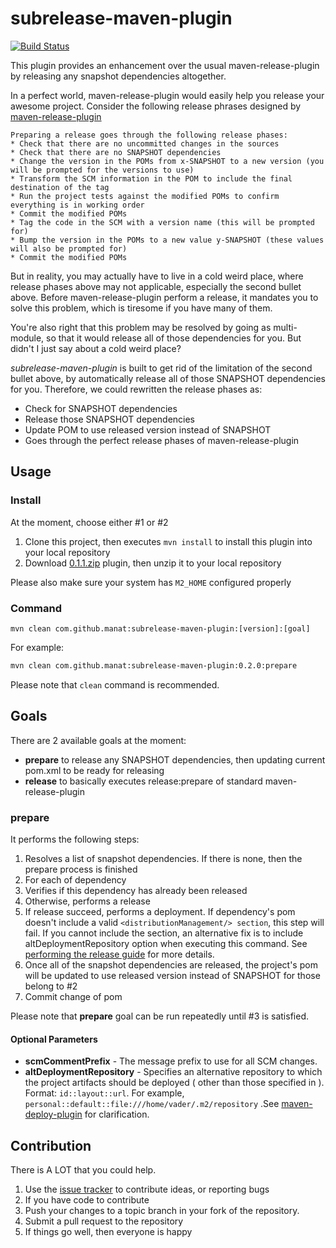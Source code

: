 # subrelease-maven-plugin
[![Build Status](https://travis-ci.org/manat/subrelease-maven-plugin.svg)](https://travis-ci.org/manat/subrelease-maven-plugin)

This plugin provides an enhancement over the usual maven-release-plugin by releasing any snapshot dependencies altogether.

In a perfect world, maven-release-plugin would easily help you release your awesome project. Consider the following release phrases designed by [maven-release-plugin](https://maven.apache.org/maven-release/maven-release-plugin/examples/prepare-release.html)

> 
    Preparing a release goes through the following release phases:
    * Check that there are no uncommitted changes in the sources
    * Check that there are no SNAPSHOT dependencies
    * Change the version in the POMs from x-SNAPSHOT to a new version (you will be prompted for the versions to use)
    * Transform the SCM information in the POM to include the final destination of the tag
    * Run the project tests against the modified POMs to confirm everything is in working order
    * Commit the modified POMs
    * Tag the code in the SCM with a version name (this will be prompted for)
    * Bump the version in the POMs to a new value y-SNAPSHOT (these values will also be prompted for)
    * Commit the modified POMs
    

But in reality, you may actually have to live in a cold weird place, where release phases above may not applicable, especially the second bullet above. Before maven-release-plugin perform a release, it mandates you to solve this problem, which is tiresome if you have many of them. 

You're also right that this problem may be resolved by going as multi-module, so that it would release all of those dependencies for you. But didn't I just say about a cold weird place?

*subrelease-maven-plugin* is built to get rid of the limitation of the second bullet above, by automatically release all of those SNAPSHOT dependencies for you. Therefore, we could rewritten the release phases as:

* Check for SNAPSHOT dependencies
* Release those SNAPSHOT dependencies
* Update POM to use released version instead of SNAPSHOT
* Goes through the perfect release phases of maven-release-plugin

## Usage

### Install

At the moment, choose either #1 or #2

1. Clone this project, then executes `mvn install` to install this plugin into your local repository
2. Download [0.1.1.zip](https://github.com/manat/subrelease-maven-plugin/releases/download/v0.1.1/0.1.1.zip) plugin, then unzip it to your local repository

Please also make sure your system has `M2_HOME` configured properly

### Command

`mvn clean com.github.manat:subrelease-maven-plugin:[version]:[goal]`

For example:

```bash
mvn clean com.github.manat:subrelease-maven-plugin:0.2.0:prepare
```

Please note that `clean` command is recommended.

## Goals

There are 2 available goals at the moment:
* **prepare** to release any SNAPSHOT dependencies, then updating current pom.xml to be ready for releasing
* **release** to basically executes release:prepare of standard maven-release-plugin

### prepare

It performs the following steps:

1. Resolves a list of snapshot dependencies. If there is none, then the prepare process is finished
2. For each of dependency
  1. Verifies if this dependency has already been released
  2. Otherwise, performs a release
  3. If release succeed, performs a deployment. If dependency's pom doesn't include a valid `<distributionManagement/> section`, this step will fail. If you cannot include the section, an alternative fix is to include altDeploymentRepository option when executing this command. See [performing the release guide](https://maven.apache.org/guides/mini/guide-releasing.html#Performing_the_release) for more details.
3. Once all of the snapshot dependencies are released, the project's pom will be updated to use released version instead of SNAPSHOT for those belong to #2
4. Commit change of pom 


Please note that **prepare** goal can be run repeatedly until #3 is satisfied.

#### Optional Parameters

* **scmCommentPrefix** - The message prefix to use for all SCM changes.
* **altDeploymentRepository** - Specifies an alternative repository to which the project artifacts should be deployed ( other than those specified in <distributionManagement> ).
                            Format: `id::layout::url`. For example, `personal::default::file:///home/vader/.m2/repository`  .See [maven-deploy-plugin](https://maven.apache.org/plugins/maven-deploy-plugin/deploy-mojo.html#altDeploymentRepository) for clarification. 


## Contribution

There is A LOT that you could help. 

1. Use the [issue tracker](https://github.com/manat/subrelease-maven-plugin/issues) to contribute ideas, or reporting bugs
2. If you have code to contribute
  1. Push your changes to a topic branch in your fork of the repository.
  2. Submit a pull request to the repository
  3. If things go well, then everyone is happy
